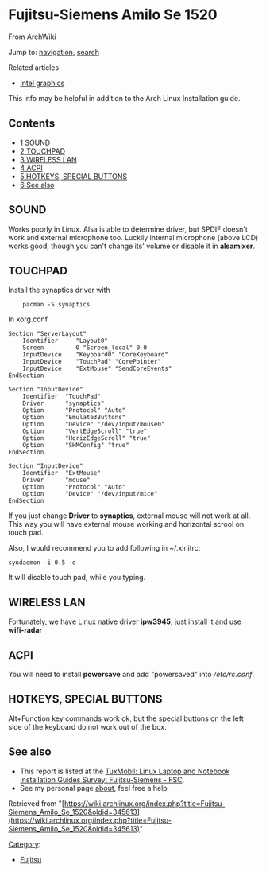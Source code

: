 # Fujitsu-Siemens Amilo Se 1520

From ArchWiki

Jump to: [navigation](#column-one), [search](#searchInput)

Related articles

*   [Intel graphics](/index.php/Intel_graphics "Intel graphics")

This info may be helpful in addition to the Arch Linux Installation guide.

## Contents

*   [1 SOUND](#SOUND)
*   [2 TOUCHPAD](#TOUCHPAD)
*   [3 WIRELESS LAN](#WIRELESS_LAN)
*   [4 ACPI](#ACPI)
*   [5 HOTKEYS, SPECIAL BUTTONS](#HOTKEYS.2C_SPECIAL_BUTTONS)
*   [6 See also](#See_also)

## SOUND

Works poorly in Linux. Alsa is able to determine driver, but SPDIF doesn't work and external microphone too. Luckily internal microphone (above LCD) works good, though you can't change its' volume or disable it in **alsamixer**.

## TOUCHPAD

Install the synaptics driver with

```
    pacman -S synaptics

```

In xorg.conf

```
Section "ServerLayout"
	Identifier     "Layout0"
	Screen         0 "Screen_local" 0 0
	InputDevice    "Keyboard0" "CoreKeyboard"
	InputDevice    "TouchPad" "CorePointer"
	InputDevice    "ExtMouse" "SendCoreEvents"
EndSection

Section "InputDevice"
	Identifier  "TouchPad"
	Driver      "synaptics"
	Option	    "Protocol" "Auto"
	Option	    "Emulate3Buttons"
	Option	    "Device" "/dev/input/mouse0"
	Option	    "VertEdgeScroll" "true"
	Option	    "HorizEdgeScroll" "true"
	Option	    "SHMConfig" "true"
EndSection

Section "InputDevice"
	Identifier  "ExtMouse"
	Driver      "mouse"
	Option	    "Protocol" "Auto"
	Option	    "Device" "/dev/input/mice"
EndSection

```

If you just change **Driver** to **synaptics**, external mouse will not work at all. This way you will have external mouse working and horizontal scrool on touch pad.

Also, I would recommend you to add following in ~/.xinitrc:

```
syndaemon -i 0.5 -d

```

It will disable touch pad, while you typing.

## WIRELESS LAN

Fortunately, we have Linux native driver **ipw3945**, just install it and use **wifi-radar**

## ACPI

You will need to install **powersave** and add "powersaved" into _/etc/rc.conf_.

## HOTKEYS, SPECIAL BUTTONS

Alt+Function key commands work ok, but the special buttons on the left side of the keyboard do not work out of the box.

## See also

*   This report is listed at the [TuxMobil: Linux Laptop and Notebook Installation Guides Survey: Fujitsu-Siemens - FSC](http://tuxmobil.org/fujitsu.html).
*   See my personal page [about](http://wiki.mobbing-gegner.de/AmiloSi1520), feel free a help

Retrieved from "[https://wiki.archlinux.org/index.php?title=Fujitsu-Siemens_Amilo_Se_1520&oldid=345613](https://wiki.archlinux.org/index.php?title=Fujitsu-Siemens_Amilo_Se_1520&oldid=345613)"

[Category](/index.php/Special:Categories "Special:Categories"):

*   [Fujitsu](/index.php/Category:Fujitsu "Category:Fujitsu")